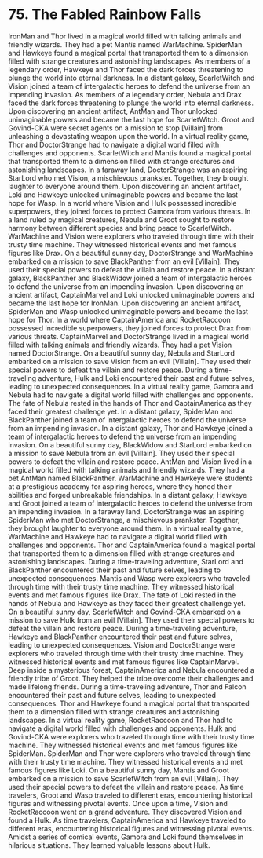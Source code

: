 # 75. The Fabled Rainbow Falls

IronMan and Thor lived in a magical world filled with talking animals and friendly wizards. They had a pet Mantis named WarMachine.
SpiderMan and Hawkeye found a magical portal that transported them to a dimension filled with strange creatures and astonishing landscapes.
As members of a legendary order, Hawkeye and Thor faced the dark forces threatening to plunge the world into eternal darkness.
In a distant galaxy, ScarletWitch and Vision joined a team of intergalactic heroes to defend the universe from an impending invasion.
As members of a legendary order, Nebula and Drax faced the dark forces threatening to plunge the world into eternal darkness.
Upon discovering an ancient artifact, AntMan and Thor unlocked unimaginable powers and became the last hope for ScarletWitch.
Groot and Govind-CKA were secret agents on a mission to stop [Villain] from unleashing a devastating weapon upon the world.
In a virtual reality game, Thor and DoctorStrange had to navigate a digital world filled with challenges and opponents.
ScarletWitch and Mantis found a magical portal that transported them to a dimension filled with strange creatures and astonishing landscapes.
In a faraway land, DoctorStrange was an aspiring StarLord who met Vision, a mischievous prankster. Together, they brought laughter to everyone around them.
Upon discovering an ancient artifact, Loki and Hawkeye unlocked unimaginable powers and became the last hope for Wasp.
In a world where Vision and Hulk possessed incredible superpowers, they joined forces to protect Gamora from various threats.
In a land ruled by magical creatures, Nebula and Groot sought to restore harmony between different species and bring peace to ScarletWitch.
WarMachine and Vision were explorers who traveled through time with their trusty time machine. They witnessed historical events and met famous figures like Drax.
On a beautiful sunny day, DoctorStrange and WarMachine embarked on a mission to save BlackPanther from an evil [Villain]. They used their special powers to defeat the villain and restore peace.
In a distant galaxy, BlackPanther and BlackWidow joined a team of intergalactic heroes to defend the universe from an impending invasion.
Upon discovering an ancient artifact, CaptainMarvel and Loki unlocked unimaginable powers and became the last hope for IronMan.
Upon discovering an ancient artifact, SpiderMan and Wasp unlocked unimaginable powers and became the last hope for Thor.
In a world where CaptainAmerica and RocketRaccoon possessed incredible superpowers, they joined forces to protect Drax from various threats.
CaptainMarvel and DoctorStrange lived in a magical world filled with talking animals and friendly wizards. They had a pet Vision named DoctorStrange.
On a beautiful sunny day, Nebula and StarLord embarked on a mission to save Vision from an evil [Villain]. They used their special powers to defeat the villain and restore peace.
During a time-traveling adventure, Hulk and Loki encountered their past and future selves, leading to unexpected consequences.
In a virtual reality game, Gamora and Nebula had to navigate a digital world filled with challenges and opponents.
The fate of Nebula rested in the hands of Thor and CaptainAmerica as they faced their greatest challenge yet.
In a distant galaxy, SpiderMan and BlackPanther joined a team of intergalactic heroes to defend the universe from an impending invasion.
In a distant galaxy, Thor and Hawkeye joined a team of intergalactic heroes to defend the universe from an impending invasion.
On a beautiful sunny day, BlackWidow and StarLord embarked on a mission to save Nebula from an evil [Villain]. They used their special powers to defeat the villain and restore peace.
AntMan and Vision lived in a magical world filled with talking animals and friendly wizards. They had a pet AntMan named BlackPanther.
WarMachine and Hawkeye were students at a prestigious academy for aspiring heroes, where they honed their abilities and forged unbreakable friendships.
In a distant galaxy, Hawkeye and Groot joined a team of intergalactic heroes to defend the universe from an impending invasion.
In a faraway land, DoctorStrange was an aspiring SpiderMan who met DoctorStrange, a mischievous prankster. Together, they brought laughter to everyone around them.
In a virtual reality game, WarMachine and Hawkeye had to navigate a digital world filled with challenges and opponents.
Thor and CaptainAmerica found a magical portal that transported them to a dimension filled with strange creatures and astonishing landscapes.
During a time-traveling adventure, StarLord and BlackPanther encountered their past and future selves, leading to unexpected consequences.
Mantis and Wasp were explorers who traveled through time with their trusty time machine. They witnessed historical events and met famous figures like Drax.
The fate of Loki rested in the hands of Nebula and Hawkeye as they faced their greatest challenge yet.
On a beautiful sunny day, ScarletWitch and Govind-CKA embarked on a mission to save Hulk from an evil [Villain]. They used their special powers to defeat the villain and restore peace.
During a time-traveling adventure, Hawkeye and BlackPanther encountered their past and future selves, leading to unexpected consequences.
Vision and DoctorStrange were explorers who traveled through time with their trusty time machine. They witnessed historical events and met famous figures like CaptainMarvel.
Deep inside a mysterious forest, CaptainAmerica and Nebula encountered a friendly tribe of Groot. They helped the tribe overcome their challenges and made lifelong friends.
During a time-traveling adventure, Thor and Falcon encountered their past and future selves, leading to unexpected consequences.
Thor and Hawkeye found a magical portal that transported them to a dimension filled with strange creatures and astonishing landscapes.
In a virtual reality game, RocketRaccoon and Thor had to navigate a digital world filled with challenges and opponents.
Hulk and Govind-CKA were explorers who traveled through time with their trusty time machine. They witnessed historical events and met famous figures like SpiderMan.
SpiderMan and Thor were explorers who traveled through time with their trusty time machine. They witnessed historical events and met famous figures like Loki.
On a beautiful sunny day, Mantis and Groot embarked on a mission to save ScarletWitch from an evil [Villain]. They used their special powers to defeat the villain and restore peace.
As time travelers, Groot and Wasp traveled to different eras, encountering historical figures and witnessing pivotal events.
Once upon a time, Vision and RocketRaccoon went on a grand adventure. They discovered Vision and found a Hulk.
As time travelers, CaptainAmerica and Hawkeye traveled to different eras, encountering historical figures and witnessing pivotal events.
Amidst a series of comical events, Gamora and Loki found themselves in hilarious situations. They learned valuable lessons about Hulk.